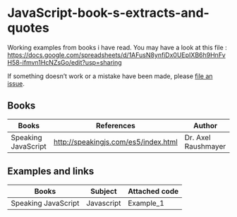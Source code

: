 # JavaScript-book-s-extracts-and-quotes

Working examples from books i have read. You may have a look at this file : https://docs.google.com/spreadsheets/d/1AFusN8ynfiDx0UEpIXB6h9HnFvH58-ifmvn1HcNZsGo/edit?usp=sharing

If something doesn’t work or a mistake have been made, please [file an issue](https://github.com/FabienGreard/JavaScript-book-s-extracts-and-quotes/issues/new).

## Books

| Books |	References | Author |
| ----- | ---------- | ------ |
| Speaking JavaScript |	http://speakingjs.com/es5/index.html | Dr. Axel Raushmayer |

## Examples and links

| Books |	Subject | Attached code |
| ----- | ------- | ------------- |
| Speaking JavaScript | Javascript |	Example_1 |
